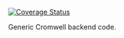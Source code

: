[![Coverage Status](https://coveralls.io/repos/github/broadinstitute/cromwell-backend/badge.svg?branch=develop)](https://coveralls.io/github/broadinstitute/cromwell-backend?branch=develop)

Generic Cromwell backend code.
